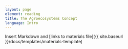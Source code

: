 ```yaml
---
layout: page
element: reading
title: The Agroecosystems Concept                
language: Intro
---
```


Insert Markdown and [links to materials file]({{ site.baseurl }}/docs/templates/materials-template)